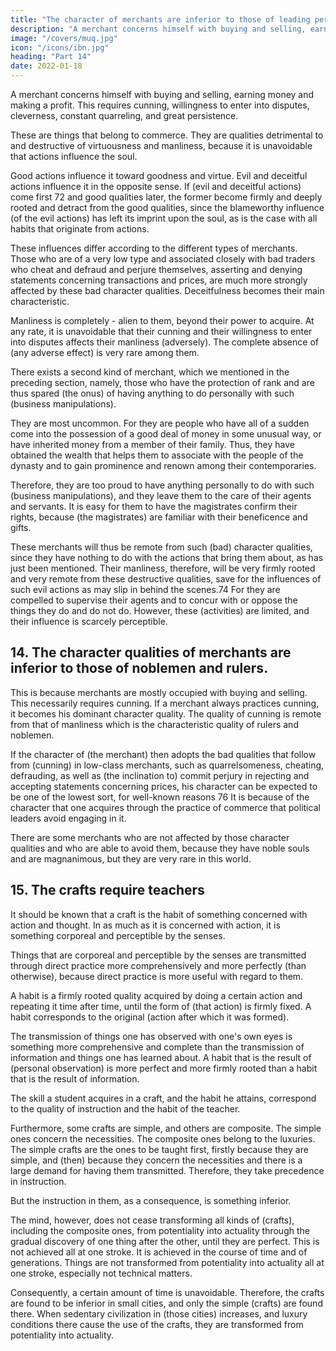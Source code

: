 ```yaml
---
title: "The character of merchants are inferior to those of leading personalities and remote from manliness"
description: "A merchant concerns himself with buying and selling, earning money and making a profit. This requires cunning, willingness to enter into disputes, cleverness, constant quarreling, and great persistence."
image: "/covers/muq.jpg"
icon: "/icons/ibn.jpg"
heading: "Part 14"
date: 2022-01-18
---
```




A merchant concerns himself with buying and selling, earning money and making a profit. This requires cunning, willingness to enter into disputes, cleverness, constant quarreling, and great persistence. 

These are things that belong to commerce. They are qualities detrimental to and destructive of virtuousness and manliness, because it is unavoidable that actions influence the soul. 

Good actions influence it toward goodness and virtue. Evil and deceitful actions influence it in the opposite sense. If
(evil and deceitful actions) come first 72 and good qualities later, the former become firmly and deeply rooted and detract from the good qualities, since the blameworthy influence (of the evil actions) has left its imprint upon the soul, as is the case with all habits that originate from actions.

These influences differ according to the different types of merchants. Those who are of a very low type and associated closely with bad traders who cheat and defraud and perjure themselves, asserting and denying statements concerning transactions and prices, are much more strongly affected by these bad character qualities. Deceitfulness becomes their main characteristic. 

Manliness is completely - alien to them, beyond their power to acquire. At any rate, it is unavoidable that their cunning and their willingness to enter into disputes affects their manliness (adversely). The complete absence of (any adverse effect) is very rare among them. 

There exists a second kind of merchant, which we mentioned in the preceding section, namely, those who have the protection of rank and are thus spared (the onus) of having anything to do personally with such (business manipulations). 

They are most uncommon. For they are people who have all of a sudden come into the possession of a good deal of money in some unusual way, or have inherited money from a member of their family. Thus, they have obtained the wealth that helps them to associate with the people of the dynasty and to gain prominence and renown among their contemporaries. 

Therefore, they are too proud to have anything personally to do with such (business manipulations), and they leave them to the care of their agents and servants. It is easy for them to have the magistrates confirm their rights, because (the magistrates) are familiar with their beneficence and gifts.

These merchants will thus be remote from such (bad) character qualities, since they have nothing to do with the actions that bring them about, as has just been mentioned. Their manliness, therefore, will be very firmly rooted and very remote from these destructive qualities, save for the influences of such evil actions as may slip in behind the scenes.74 For they are compelled to supervise their agents and to concur with or oppose the things they do and do not do. However, these (activities) are limited, and their influence is scarcely perceptible.


## 14. The character qualities of merchants are inferior to those of noblemen and rulers.

This is because merchants are mostly occupied with buying and selling. This necessarily requires cunning. If a merchant always practices cunning, it becomes his dominant character quality. The quality of cunning is remote from that of manliness which is the characteristic quality of rulers and noblemen.

If the character of (the merchant) then adopts the bad qualities that follow from (cunning) in low-class merchants, such as quarrelsomeness, cheating, defrauding, as well as (the inclination to) commit perjury in rejecting and accepting statements concerning prices, his character can be expected to be one of the lowest sort, for well-known reasons 76 It is because of the character that one acquires through the practice of commerce that political leaders avoid engaging in it. 

There are some merchants who are not affected by those character qualities and who are able to avoid them, because they have noble souls and are magnanimous, but they are very rare in this world.


## 15. The crafts require teachers

It should be known that a craft is the habit of something concerned with action and thought. In as much as it is concerned with action, it is something corporeal and perceptible by the senses. 

Things that are corporeal and perceptible by the senses are transmitted through direct practice more comprehensively and more perfectly (than otherwise), because direct practice is more useful with regard to them.

A habit is a firmly rooted quality acquired by doing a certain action and repeating it time after time, until the form of (that action) is firmly fixed. A habit corresponds to the original (action after which it was formed). 

The transmission of things one has observed with one's own eyes is something more comprehensive and complete than the transmission of information and things one has learned about. A habit that is the result of (personal observation) is more perfect and more firmly rooted than a habit that is the result of information. 

The skill a student acquires in a craft, and the habit he attains, correspond to the quality of instruction and the habit of the teacher.

Furthermore, some crafts are simple, and others are composite. The simple ones concern the necessities. The composite ones belong to the luxuries. The simple crafts are the ones to be taught first, firstly because they are simple, and (then)
because they concern the necessities and there is a large demand for having them transmitted. Therefore, they take precedence in instruction. 

But the instruction in them, as a consequence, is something inferior.

The mind, however, does not cease transforming all kinds of (crafts), including the composite ones, from potentiality into actuality through the gradual discovery of one thing after the other, until they are perfect. This is not achieved all at one stroke. It is achieved in the course of time and of generations. Things are not transformed from potentiality into actuality all at one stroke, especially not technical matters. 

Consequently, a certain amount of time is unavoidable. Therefore, the crafts are found to be inferior in small cities, and only the simple (crafts) are found there. When sedentary civilization in (those cities) increases, and luxury conditions there cause the use of the crafts, they are transformed from potentiality into actuality. 
